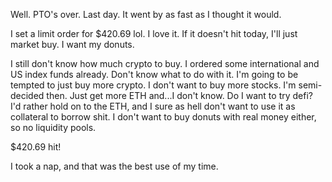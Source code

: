 Well. PTO's over. Last day. It went by as fast as I thought it would.

I set a limit order for $420.69 lol. I love it. If it doesn't hit today, I'll just market buy. I want my donuts.

I still don't know how much crypto to buy. I ordered some international and US index funds already. Don't know what to do with it. I'm going to be tempted to just buy more crypto. I don't want to buy more stocks. I'm semi-decided then. Just get more ETH and...I don't know. Do I want to try defi? I'd rather hold on to the ETH, and I sure as hell don't want to use it as collateral to borrow shit. I don't want to buy donuts with real money either, so no liquidity pools.

$420.69 hit!

I took a nap, and that was the best use of my time.
